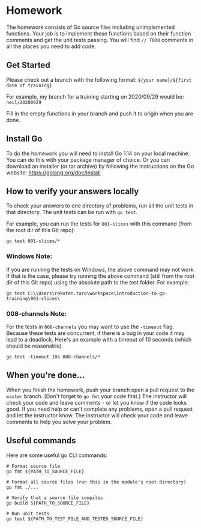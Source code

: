 # Homework

The homework consists of Go source files including unimplemented functions.
Your job is to implement these functions based on their function comments and get the unit tests passing.
You will find `// TODO` comments in all the places you need to add code.

## Get Started

Please check out a branch with the following format: `${your name}/${first date of training}`

For example, my branch for a training starting on 2020/09/29 would be: `neil/20200929`

Fill in the empty functions in your branch and push it to origin when you are done.

## Install Go

To do the homework you will need to install Go 1.14 on your local machine.
You can do this with your package manager of choice.
Or you can download an installer (or tar archive) by following the instructions on the Go website: https://golang.org/doc/install

## How to verify your answers locally

To check your answers to one directory of problems, run all the unit tests in that directory.
The unit tests can be run with `go test`.

For example, you can run the tests for `001-slices` with this command (from the root dir of this Git repo):

```
go test 001-slices/*
```

### Windows Note:

If you are running the tests on Windows, the above command may not work.
If that is the case, please try running the above command (still from
the root dir of this Git repo) using the absolute path to the test folder.
For example:

```
go test C:\\Users\rakuten.taro\workspace\introduction-to-go-training\001-slices\
```

### 008-channels Note:

For the tests in `008-channels` you may want to use the `-timeout` flag.
Because these tests are concurrent, if there is a bug in your code it may lead to a deadlock.
Here's an example with a timeout of 10 seconds (which should be reasonable).

```
go test -timeout 10s 008-channels/*
```

## When you're done...

When you finish the homework, push your branch open a pull request to the `master` branch.
(Don't forget to `go fmt` your code first.)
The instructor will check your code and leave comments - or let you know if the code looks good.
If you need help or can't complete any problems, open a pull request and let the instructor know.
The instructor will check your code and leave comments to help you solve your problem.

## Useful commands

Here are some useful go CLI commands:

```
# Format source file
go fmt ${PATH_TO_SOURCE_FILE}

# Format all source files (run this in the module's root directory)
go fmt ./...

# Verify that a source file compiles
go build ${PATH_TO_SOURCE_FILE}

# Run unit tests
go test ${PATH_TO_TEST_FILE_AND_TESTED_SOURCE_FILE}
```
